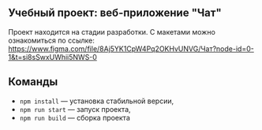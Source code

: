 ## Учебный проект: веб-приложение "Чат"

Проект находится на стадии разработки. С макетами можно ознакомиться по ссылке: https://www.figma.com/file/8Aj5YK1CpW4Pq2OKHvUNVG/Чат?node-id=0-1&t=si8sSwxUWhii5NWS-0

## Команды

- `npm install` — установка стабильной версии,
- `npm run start` — запуск проекта,
- `npm run build` — сборка проекта
